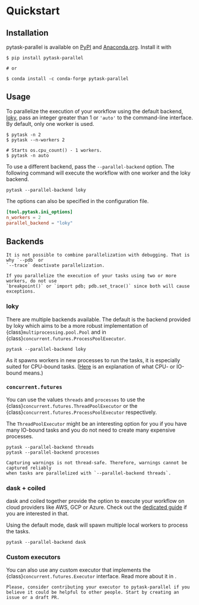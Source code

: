 # Quickstart

## Installation

pytask-parallel is available on [PyPI](https://pypi.org/project/pytask-parallel) and
[Anaconda.org](https://anaconda.org/conda-forge/pytask-parallel). Install it with

```console
$ pip install pytask-parallel

# or

$ conda install -c conda-forge pytask-parallel
```

## Usage

To parallelize the execution of your workflow using the default backend,
[loky](https://loky.readthedocs.io/), pass an integer greater than 1 or `'auto'` to the
command-line interface. By default, only one worker is used.

```console
$ pytask -n 2
$ pytask --n-workers 2

# Starts os.cpu_count() - 1 workers.
$ pytask -n auto
```

To use a different backend, pass the `--parallel-backend` option. The following command
will execute the workflow with one worker and the loky backend.

```console
pytask --parallel-backend loky
```

The options can also be specified in the configuration file.

```toml
[tool.pytask.ini_options]
n_workers = 2
parallel_backend = "loky"
```

## Backends

```{important}
It is not possible to combine parallelization with debugging. That is why `--pdb` or
`--trace` deactivate parallelization.

If you parallelize the execution of your tasks using two or more workers, do not use
`breakpoint()` or `import pdb; pdb.set_trace()` since both will cause exceptions.
```

### loky

There are multiple backends available. The default is the backend provided by loky which aims to be a more robust implementation of {class}`multiprocessing.pool.Pool` and in {class}`concurrent.futures.ProcessPoolExecutor`.

```console
pytask --parallel-backend loky
```

As it spawns workers in new processes to run the tasks, it is especially suited for
CPU-bound tasks. ([Here](https://stackoverflow.com/a/868577/7523785) is an
explanation of what CPU- or IO-bound means.)

### `concurrent.futures`

You can use the values `threads` and `processes` to use the {class}`concurrent.futures.ThreadPoolExecutor` or the {class}`concurrent.futures.ProcessPoolExecutor` respectively.

The `ThreadPoolExecutor` might be an interesting option for you if you have many IO-bound tasks and you do not need to create many expensive processes.

```console
pytask --parallel-backend threads
pytask --parallel-backend processes
```

```{important}
Capturing warnings is not thread-safe. Therefore, warnings cannot be captured reliably
when tasks are parallelized with `--parallel-backend threads`.
```

### dask + coiled

dask and coiled together provide the option to execute your workflow on cloud providers like AWS, GCP or Azure. Check out the [dedicated guide](dask.md) if you are interested in that.

Using the default mode, dask will spawn multiple local workers to process the tasks.

```console
pytask --parallel-backend dask
```

### Custom executors

You can also use any custom executor that implements the {class}`concurrent.futures.Executor` interface. Read more about it in [](custom_executors.md).

```{important}
Please, consider contributing your executor to pytask-parallel if you believe it could be helpful to other people. Start by creating an issue or a draft PR.
```

